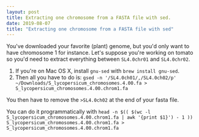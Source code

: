 ```yaml
---
layout: post
title: Extracting one chromosome from a FASTA file with sed.
date: 2019-08-07
title: "Extracting one chromosome from a FASTA file with sed"
---
```



You've downloaded your favorite (plant) genome, but you'd only want to have chromosome 1 for instance. Let's suppose you're working on tomato so you'd need to extract everything between `SL4.0chr01` and `SL4.0chr02`. 


1. If you're on Mac OS X, install `gnu-sed` with `brew install gnu-sed`.
2. Then all you have to do is: `gsed -n '/SL4.0ch01/,/SL4.0ch02/p' ~/Downloads/S_lycopersicum_chromosomes.4.00.fa > S_lycopersicum_chromosomes.4.00.chrom1.fa`

You then have to remove the `>SL4.0ch02` at the end of your fasta file.   

You can do it programmatically with `head -n $(( $(wc -l S_lycopersicum_chromosomes.4.00.chrom1.fa | awk '{print $1}') - 1 )) S_lycopersicum_chromosomes.4.00.chrom1.fa > S_lycopersicum_chromosomes.4.00.chrom1.fa`
